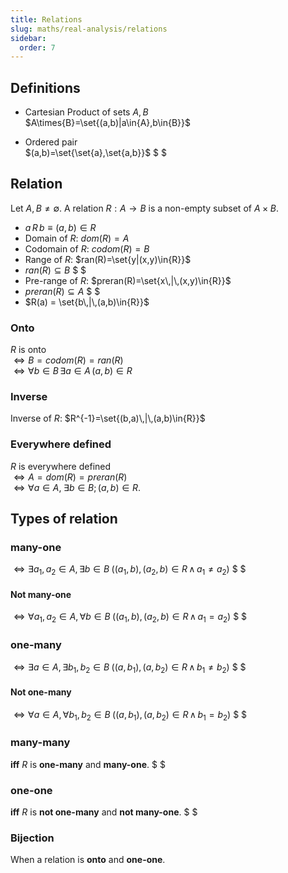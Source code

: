 ```yaml
---
title: Relations
slug: maths/real-analysis/relations
sidebar:
  order: 7
---
```


## Definitions

- Cartesian Product of sets $A,B$  
  $A\times{B}=\set{(a,b)|a\in{A},b\in{B}}$

- Ordered pair  
  $(a,b)=\set{\set{a},\set{a,b}}$ $ $

## Relation

Let $A,B\not=\emptyset$. A relation $R:A\rightarrow{B}$ is a non-empty subset of
$A\times{B}$.

- $a\,R\,b \equiv (a,b)\in{R}$
- Domain of $R$: $dom(R)=A$
- Codomain of $R$: $codom(R)=B$
- Range of $R$: $ran(R)=\set{y|(x,y)\in{R}}$
- $ran(R)\subseteq{B}$ $ $
- Pre-range of $R$: $preran(R)=\set{x\,|\,(x,y)\in{R}}$
- $preran(R)\subseteq{A}$ $ $
- $R(a) = \set{b\,|\,(a,b)\in{R}}$

### Onto

$R$ is onto  
$\iff{B=codom(R)=ran(R)}$  
$\iff{\forall{b\in{B}}\,\exists{a\in{A}}\,(a,b)\in{R}}$

### Inverse

Inverse of $R$: $R^{-1}=\set{(b,a)\,|\,(a,b)\in{R}}$

### Everywhere defined

$R$ is everywhere defined  
$\iff{A=dom(R)=preran(R)}$  
$\iff{\forall{a\in{A}},\;\exists{b\in{B}};\,(a,b)\in{R}}$.

## Types of relation

### many-one

$\iff\exists{a_1,a_2\in{A}},\,\exists{b\in{B}}\;((a_1,b),(a_2,b)\in{R}\,\land\,a_1\not=a_2)$
$ $

#### Not many-one

$\iff\forall{a_1,a_2\in{A}},\,\forall{b\in{B}}\;((a_1,b),(a_2,b)\in{R}\,\land\,a_1=a_2)$
$ $

### one-many

$\iff\exists{a\in{A}},\,\exists{b_1,b_2\in{B}}\;((a,b_1),(a,b_2)\in{R}\,\land\,b_1\not=b_2)$
$ $

#### Not one-many

$\iff\forall{a\in{A}},\,\forall{b_1,b_2\in{B}}\;((a,b_1),(a,b_2)\in{R}\,\land\,b_1=b_2)$
$ $

### many-many

**iff** $R$ is **one-many** and **many-one**. $ $

### one-one

**iff** $R$ is **not one-many** and **not many-one**. $ $

### Bijection

When a relation is **onto** and **one-one**.
